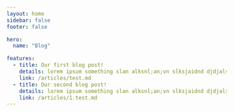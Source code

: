 ```yaml
---
layout: home
sidebar: false
footer: false

hero:
  name: "Blog"

features:
  - title: Our first blog post!
    details: lorem ipsum something slan alksnl;an;vn slksjaidnd djdjalsiehg
    link: /articles/test.md
  - title: Our second blog post!
    details: lorem ipsum something slan alksnl;an;vn slksjaidnd djdjalsiehg
    link: /articles/1.test.md
---
```

